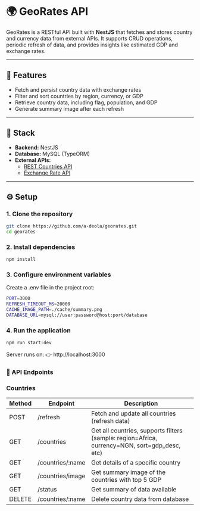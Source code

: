 # 🌍 GeoRates API

GeoRates is a RESTful API built with **NestJS** that fetches and stores country and currency data from external APIs. It supports CRUD operations, periodic refresh of data, and provides insights like estimated GDP and exchange rates.

---

## 🚀 Features

- Fetch and persist country data with exchange rates  
- Filter and sort countries by region, currency, or GDP  
- Retrieve country data, including flag, population, and GDP  
- Generate summary image after each refresh  
---

## 🧩 Stack

- **Backend:** NestJS  
- **Database:** MySQL (TypeORM)  
- **External APIs:**
  - [REST Countries API](https://restcountries.com/v2/all?fields=name,capital,region,population,flag,currencies)
  - [Exchange Rate API](https://api.exchangerate-api.com/v4/latest/USD)

---

## ⚙️ Setup

### 1. Clone the repository
```bash
git clone https://github.com/a-deola/georates.git
cd georates
```

### 2. Install dependencies
```bash
npm install
```

### 3. Configure environment variables
Create a .env file in the project root:

```bash
PORT=3000
REFRESH_TIMEOUT_MS=20000
CACHE_IMAGE_PATH=./cache/summary.png
DATABASE_URL=mysql://user:password@host:port/database
```

### 4. Run the application
```bash
npm run start:dev
```

Server runs on:
👉 http://localhost:3000

### 🧭 API Endpoints

### Countries
| Method | Endpoint | Description |
|-----------|-----------|-----------|
| POST     | /refresh    | Fetch and update all countries (refresh data)   |
| GET    | /countries   | Get all countries, supports filters (sample: region=Africa, currency=NGN, sort=gdp_desc, etc)    |
| GET    | /countries/:name   | Get details of a specific country   |
| GET    | /countries/image   | Get summary image of the countries with top 5 GDP    |
| GET    | /status   | Get summary of data available    |
| DELETE    | /countries/:name     | Delete country data from database    |


		
		
		

